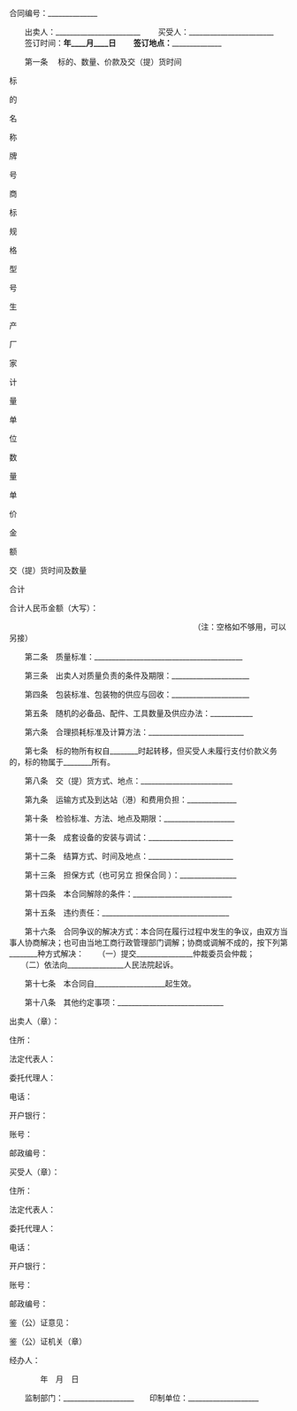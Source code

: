
 


合同编号：______________


　　出卖人：________________________
　　买受人：________________________
　　签订时间：________年____月____日
　　签订地点：______________________


　　第一条　 标的、数量、价款及交（提）货时间




 

  

   


标



的



名



称



   


牌



号



商



标



   


规



格



型



号



   


生



产



厂



家



   


计



量



单



位



   


数



量



   


单



价



   


金



额



   


交（提）货时间及数量



  

  

   


合计



   



 


   



 


   



 


   



 


   



 


   



 


   



 


   



 


   



 


   



 


   



 


   



 


  

  

   



 


   



 


   



 


   



 


   



 


   



 


   



 


   



 


   



 


   



 


   



 


   



 


   



 


   



 


   



 


   



 


   



 


   



 


   



 


   



 


   



 


  

  

   



 


   



 


   



 


   



 


   



 


   



 


   



 


   



 


   



 


   



 


   



 


   



 


   



 


   



 


   



 


   



 


   



 


   



 


   



 


   



 


   



 


  

  

   



 


   



 


   



 


   



 


   



 


   



 


   



 


   



 


   



 


   



 


   



 


   



 


   



 


   



 


   



 


   



 


   



 


   



 


   



 


   



 


   



 


  

  

   



 


   



 


   



 


   



 


   



 


   



 


   



 


   



 


   



 


   



 


   



 


   



 


   



 


   



 


   



 


   



 


   



 


   



 


   



 


   



 


   



 


  

  

   


合计人民币金额（大写）：



  

 




　　　　　　　　　　　　　　　　　　　　　　                　　（注：空格如不够用，可以另接）





　　第二条　质量标准：__________________________________________


　　第三条　出卖人对质量负责的条件及期限：______________________


　　第四条　包装标准、包装物的供应与回收：______________________


　　第五条　随机的必备品、配件、工具数量及供应办法：____________


　　第六条　合理损耗标准及计算方法：___________________________


　　第七条　标的物所有权自________时起转移，但买受人未履行支付价款义务的，标的物属于________所有。


　　第八条　交（提）货方式、地点：__________________________


　　第九条　运输方式及到达站（港）和费用负担：______________


　　第十条　检验标准、方法、地点及期限：____________________


　　第十一条　成套设备的安装与调试：________________________


　　第十二条　结算方式、时间及地点：________________________


　　第十三条　担保方式（也可另立
担保合同
）：________________


　　第十四条　本合同解除的条件：____________________________


　　第十五条　违约责任：____________________________________


　　第十六条　合同争议的解决方式：本合同在履行过程中发生的争议，由双方当事人协商解决；也可由当地工商行政管理部门调解；协商或调解不成的，按下列第________种方式解决：
　　（一）提交________________仲裁委员会仲裁；
　　（二）依法向________________人民法院起诉。


　　第十七条　本合同自____________________起生效。


　　第十八条　其他约定事项：______________________________



 






 

  

   


出卖人（章）：



住所：



法定代表人：



委托代理人：



电话：



开户银行：



账号：



邮政编号：



   


买受人（章）：



住所：



法定代表人：



委托代理人：



电话：



开户银行：



账号：



邮政编号：



   


鉴（公）证意见：




 



 



 



 


鉴（公）证机关（章）



经办人：



　　　　年　月　日



  

 







　　监制部门：____________________　　印制单位：____________________
 


 

 
 
 
 
 
  


  
 

  


  


  
 
 
 
 

